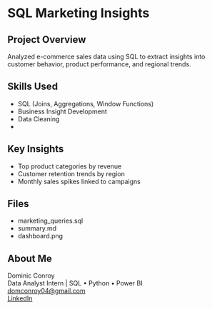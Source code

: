 # SQL Marketing Insights

## Project Overview
Analyzed e-commerce sales data using SQL to extract insights into customer behavior, product performance, and regional trends.

## Skills Used
- SQL (Joins, Aggregations, Window Functions)
- Business Insight Development
- Data Cleaning
- 
## Key Insights
- Top product categories by revenue
- Customer retention trends by region
- Monthly sales spikes linked to campaigns

## Files
- marketing_queries.sql
- summary.md
- dashboard.png

## About Me
Dominic Conroy  
Data Analyst Intern | SQL • Python • Power BI  
domconroy04@gmail.com  
[LinkedIn](https://www.linkedin.com/in/dominic-conroy)
